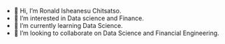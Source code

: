 - 👋 Hi, I’m Ronald Isheanesu Chitsatso. 
- 👀 I’m interested in Data science and Finance. 
- 🌱 I’m currently learning Data Science. 
- 💞️ I’m looking to collaborate on Data Science and Financial Engineering. 


<!---
RonChits/RonChits is a ✨ special ✨ repository because its `README.md` (this file) appears on your GitHub profile.
You can click the Preview link to take a look at your changes.
--->
